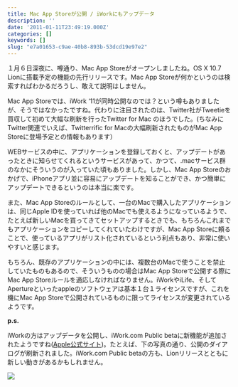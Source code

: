 ```yaml
---
title: Mac App Storeが公開 / iWorkにもアップデータ
description: ''
date: '2011-01-11T23:49:19.000Z'
categories: []
keywords: []
slug: "e7a01653-c9ae-40b8-893b-53dcd19e97e2"
---
```

１月６日深夜に、噂通り、Mac App Storeがオープンしましたね。OS X 10.7 Lionに搭載予定の機能の先行リリースです。Mac App Storeが何かというのは検索すればわかるだろうし、敢えて説明はしません。

Mac App Storeでは、iWork ‘11が同時公開なのでは？という噂もありましたが、そうではなかったですね。代わりに注目されたのは、Twitter社がTweetieを買収して初めて大幅な刷新を行ったTwitter for Mac のほうでした。(ちなみにTwitter関連でいえば、Twitterrific for Macの大幅刷新されたものがMac App Storeに登場予定との情報もあります）

WEBサービスの中に、アプリケーションを登録しておくと、アップデートがあったときに知らせてくれるというサービスがあって、かつて、.macサービス群のなかにそういうのが入っていた頃もありました。しかし、Mac App Storeのおかげで、iPhoneアプリ並に容易にアップデートを知ることができ、かつ簡単にアップデートできるというのは本当に楽です。

また、Mac App Storeのルールとして、一台のMacで購入したアプリケーションは、同じApple IDを使っていれば他のMacでも使えるようになっているようで、たとえば新しいMacを買ってきてセットアップするときでも、もちろんこれまでもアプリケーションをコピーしてくれていたわけですが、Mac App Storeに頼ることで、使っているアプリがリスト化されているという利点もあり、非常に使いやすいと感じます。

もちろん、既存のアプリケーションの中には、複数台のMacで使うことを禁止していたものもあるので、そういうものの場合はMac App Storeで公開する際にMac App Storeルールを適応しなければなりません。iWorkやiLife、そしてApertureといったappleのソフトウェアは基本１台１ライセンスですが、これを機にMac App Storeで公開されているものに限ってライセンスが変更されているようです。

**p.s.**

iWorkの方はアップデータを公開し、iWork.com Public betaに新機能が追加されたようですね([Apple公式サイト](http://www.apple.com/jp/iwork/iwork-dot-com/))。たとえば、下の写真の通り、公開のダイアログが刷新されました。iWork.com Public betaの方も、Lionリリースとともに新しい動きがあるかもしれません。

![](0__wMJ84c8p2__mLtM6F.jpg)